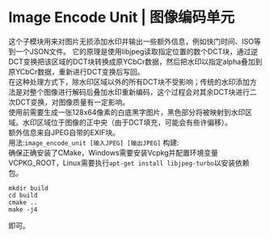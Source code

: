 # Image Encode Unit | 图像编码单元
这个子模块用来对图片无损添加水印并输出一些额外信息，例如快门时间、ISO等到一个JSON文件。 
它的原理是使用libjpeg读取指定位置的数个DCT块，通过逆DCT变换把该区域的DCT块转换成原YCbCr数据，然后把水印以指定alpha叠加到原YCbCr数据，重新进行DCT变换后写回。  
在这种处理方式下，除水印区域以外的所有DCT块不受影响；传统的水印添加方法是对整个图像进行解码后叠加水印重新编码，这个过程会对其余DCT块进行二次DCT变换，对图像质量有一定影响。  
使用前需要生成一张128x64像素的白底黑字图片，黑色部分将被映射到水印区域。水印区域位于图像的正中央（由于DCT填充，可能会有些许偏移）。  
额外信息来自JPEG自带的EXIF块。  
用法:`image_encode_unit [输入JPEG] [输出JPEG]`
构建:  
确保正确安装了CMake，Windows需要安装Vcpkg并配置环境变量VCPKG_ROOT，Linux需要执行`apt-get install libjpeg-turbo`以安装依赖包。
```
mkdir build
cd build
cmake ..
make -j4
```
即可。